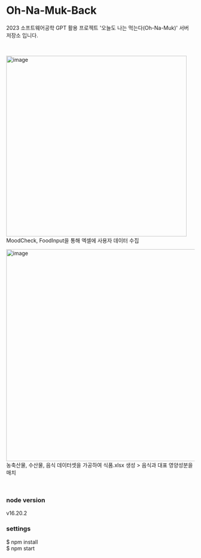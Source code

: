 # Oh-Na-Muk-Back
2023 소프트웨어공학 GPT 활용 프로젝트 '오늘도 나는 먹는다(Oh-Na-Muk)' 서버 저장소 입니다. 

<br>

<img width="482" alt="image" src="https://github.com/MarieSJLEE/Oh-Na-Muk-Back/assets/100287968/9a6badab-26bd-478d-8ba3-78c9c80a045e"><br>
MoodCheck, FoodInput을 통해 엑셀에 사용자 데이터 수집

<img width="565" alt="image" src="https://github.com/MarieSJLEE/Oh-Na-Muk-Back/assets/100287968/075eab92-ffd0-48e2-9d64-6932b97a6963"><br>
농축산물, 수산물, 음식 데이터셋을 가공하여 식품.xlsx 생성 > 음식과 대표 영양성분을 매치

<br>

### node version
v16.20.2

### settings
$ npm install <br>
$ npm start
